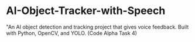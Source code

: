 # AI-Object-Tracker-with-Speech
"An AI object detection and tracking project that gives voice feedback. Built with Python, OpenCV, and YOLO. (Code Alpha Task 4)
